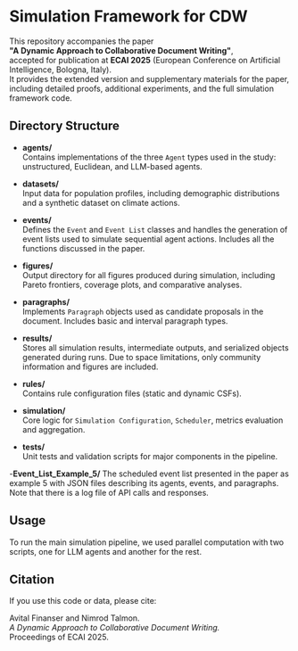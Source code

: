 # Simulation Framework for CDW

This repository accompanies the paper  
**"A Dynamic Approach to Collaborative Document Writing"**,  
accepted for publication at **ECAI 2025** (European Conference on Artificial Intelligence, Bologna, Italy).  
It provides the extended version and supplementary materials for the paper, including detailed proofs, additional experiments, and the full simulation framework code.

## Directory Structure

- **agents/**  
  Contains implementations of the three `Agent` types used in the study: unstructured, Euclidean, and LLM-based agents. 

- **datasets/**  
  Input data for population profiles, including demographic distributions and a synthetic dataset on climate actions.

- **events/**  
  Defines the `Event` and `Event List` classes and handles the generation of event lists used to simulate sequential agent actions. Includes all the functions discussed in the paper.

- **figures/**  
  Output directory for all figures produced during simulation, including Pareto frontiers, coverage plots, and comparative analyses.

- **paragraphs/**  
  Implements `Paragraph` objects used as candidate proposals in the document. Includes basic and interval paragraph types.

- **results/**  
  Stores all simulation results, intermediate outputs, and serialized objects generated during runs. Due to space limitations, only community information and figures are included.

- **rules/**  
  Contains rule configuration files (static and dynamic CSFs). 

- **simulation/**  
  Core logic for `Simulation Configuration`, `Scheduler`, metrics evaluation and aggregation. 

- **tests/**  
  Unit tests and validation scripts for major components in the pipeline.

-**Event_List_Example_5/**
    The scheduled event list presented in the paper as example 5 with JSON files describing its agents, events, and paragraphs. Note that there is a log file of API calls and responses.


## Usage

To run the main simulation pipeline, we used parallel computation with two scripts, one for LLM agents and another for the rest.

## Citation

If you use this code or data, please cite:

Avital Finanser and Nimrod Talmon.  
*A Dynamic Approach to Collaborative Document Writing.*  
Proceedings of ECAI 2025.
